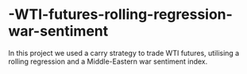 # -WTI-futures-rolling-regression-war-sentiment
In this project we used a carry strategy to trade WTI futures, utilising a rolling regression and a Middle-Eastern war sentiment index.
